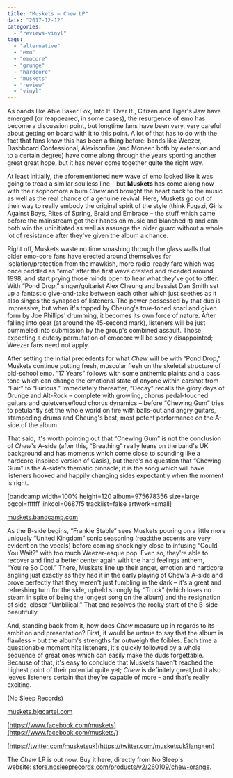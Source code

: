 ```yaml
---
title: "Muskets – Chew LP"
date: "2017-12-12"
categories: 
  - "reviews-vinyl"
tags: 
  - "alternative"
  - "emo"
  - "emocore"
  - "grunge"
  - "hardcore"
  - "muskets"
  - "review"
  - "vinyl"
---
```


As bands like Able Baker Fox, Into It. Over It., Citizen and Tiger's Jaw have emerged (or reappeared, in some cases), the resurgence of emo has become a discussion point, but longtime fans have been very, very careful about getting on board with it to this point. A lot of that has to do with the fact that fans know this has been a thing before: bands like Weezer, Dashboard Confessional, Alexisonfire (and Moneen both by extension and to a certain degree) have come along through the years sporting another great great hope, but it has never come together quite the right way.

At least initially, the aforementioned new wave of emo looked like it was going to tread a similar soulless line – but **Muskets** has come along now with their sophomore album _Chew_ and brought the heart back to the music as well as the real chance of a genuine revival. Here, Muskets go out of their way to really embody the original spirit of the style (think Fugazi, Girls Against Boys, Rites of Spring, Braid and Embrace – the stuff which came before the mainstream got their hands on music and blanched it) and can both win the uninitiated as well as assuage the older guard without a whole lot of resistance after they've given the album a chance.

Right off, Muskets waste no time smashing through the glass walls that older emo-core fans have erected around themselves for isolation/protection from the mawkish, more radio-ready fare which was once peddled as “emo” after the first wave crested and receded around 1998, and start prying those minds open to hear what they've got to offer. With “Pond Drop,” singer/guitarist Alex Cheung and bassist Dan Smith set up a fantastic give-and-take between each other which just seethes as it also singes the synapses of listeners. The power possessed by that duo is impressive, but when it's topped by Cheung's true-toned snarl and given form by Joe Phillips' drumming, it becomes its own force of nature. After falling into gear (at around the 45-second mark), listeners will be just pummeled into submission by the group's combined assault. Those expecting a cutesy permutation of emocore will be sorely disappointed; Weezer fans need not apply.

After setting the initial precedents for what _Chew_ will be with “Pond Drop,” Muskets continue putting fresh, muscular flesh on the skeletal structure of old-school emo. “17 Years” follows with some anthemic plaints and a bass tone which can change the emotional state of anyone within earshot from “Fair” to “Furious.” Immediately thereafter, “Decay” recalls the glory days of Grunge and Alt-Rock – complete with growling, chorus pedal-touched guitars and quietverse/loud chorus dynamics – before “Chewing Gum” tries to petulantly set the whole world on fire with balls-out and angry guitars, stampeding drums and Cheung's best, most potent performance on the A-side of the album.

That said, it's worth pointing out that “Chewing Gum” is not the conclusion of _Chew_'s A-side (after this, “Breathing” really leans on the band's UK background and has moments which come close to sounding like a hardcore-inspired version of Oasis), but there's no question that “Chewing Gum” is the A-side's thematic pinnacle; it is the song which will have listeners hooked and happily changing sides expectantly when the moment is right.

\[bandcamp width=100% height=120 album=975678356 size=large bgcol=ffffff linkcol=0687f5 tracklist=false artwork=small\]

[muskets.bandcamp.com](https://muskets.bandcamp.com/)

As the B-side begins, “Frankie Stable” sees Muskets pouring on a little more uniquely “United Kingdom” sonic seasoning (read:the accents are very evident on the vocals) before coming shockingly close to infusing “Could You Wait?” with too much Weezer-esque pop. Even so, they're able to recover and find a better center again with the hard feelings anthem, “You're So Cool.” There, Muskets line up their anger, emotion and hardcore angling just exactly as they had it in the early playing of Chew's A-side and prove perfectly that they weren't just fumbling in the dark – it's a great and refreshing turn for the side, upheld strongly by “Truck” (which loses no steam in spite of being the longest song on the album) and the resignation of side-closer “Umbilical.” That end resolves the rocky start of the B-side beautifully.

And, standing back from it, how does _Chew_ measure up in regards to its ambition and presentation? First, it would be untrue to say that the album is flawless – but the album's strengths far outweigh the foibles. Each time a questionable moment hits listeners, it's quickly followed by a whole sequence of great ones which can easily make the duds forgettable. Because of that, it's easy to conclude that Muskets haven't reached the highest point of their potential quite yet; _Chew_ is definitely great,but it also leaves listeners certain that they're capable of more – and that's really exciting.

(No Sleep Records)

[muskets.bigcartel.com](http://muskets.bigcartel.com/)

[https://www.facebook.com/muskets](https://www.facebook.com/muskets/)

[https://twitter.com/musketsuk](https://twitter.com/musketsuk?lang=en)

The _Chew_ LP is out now. Buy it here, directly from No Sleep's website: [store.nosleeprecords.com/products/v2/260109/chew-orange](http://store.nosleeprecords.com/products/v2/260109/chew-orange).
